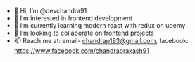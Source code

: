 - 👋 Hi, I’m @devchandra91
- 👀 I’m interested in frontend development
- 🌱 I’m currently learning modern react with redux on udemy
- 💞️ I’m looking to collaborate on frontend projects
- 📫 Reach me at: email- chandrap193@gmail.com, facebook: https://www.facebook.com/chandraprakash91

<!---
devchandra91/devchandra91 is a ✨ special ✨ repository because its `README.md` (this file) appears on your GitHub profile.
You can click the Preview link to take a look at your changes.
--->
